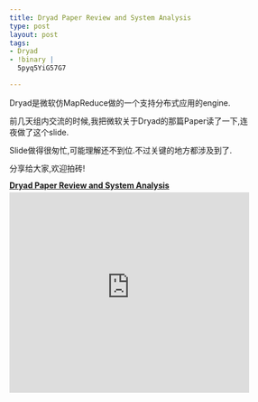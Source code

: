 ```yaml
--- 
title: Dryad Paper Review and System Analysis
type: post
layout: post
tags: 
- Dryad
- !binary |
  5pyq5YiG57G7

---
```

<div style="width: 425px;"><span style="display: block; margin: 12px 0pt 4px;">Dryad是微软仿MapReduce做的一个支持分布式应用的engine. </span><span style="display: block; margin: 12px 0pt 4px;">前几天组内交流的时候,我把微软关于Dryad的那篇Paper读了一下,连夜做了这个slide. </span><span style="display: block; margin: 12px 0pt 4px;">Slide做得很匆忙,可能理解还不到位.不过关键的地方都涉及到了.</span><span style="display: block; margin: 12px 0pt 4px;"> </span><span style="display: block; margin: 12px 0pt 4px;">分享给大家,欢迎拍砖! </span><b style="display: block; margin: 12px 0pt 4px;"> </b><b style="display: block; margin: 12px 0pt 4px;"><a href="http://www.slideshare.net/Nourl/dryad-paper-review-and-system-analysis" target="_blank" title="Dryad Paper Review and System Analysis">Dryad Paper Review and System Analysis</a></b> <iframe frameborder="0" height="355" marginheight="0" marginwidth="0" scrolling="no" src="http://www.slideshare.net/slideshow/embed_code/10164108" width="425"></iframe> <br /><div style="padding: 5px 0 12px;"><br /></div></div>
